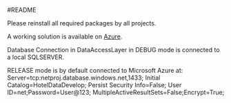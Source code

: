 #README

Please reinstall all required packages by all projects.

A working solution is available on [Azure](https://hotelbookingwebsite.azurewebsites.net/).

Database Connection in DataAccessLayer in DEBUG mode is connected to a local SQLSERVER. 

RELEASE mode is by default connected to Microsoft Azure at:
Server=tcp:netproj.database.windows.net,1433;
Initial Catalog=HotelDataDevelop;
Persist Security Info=False;
User ID=net;Password=User@123;
MultipleActiveResultSets=False;Encrypt=True;
